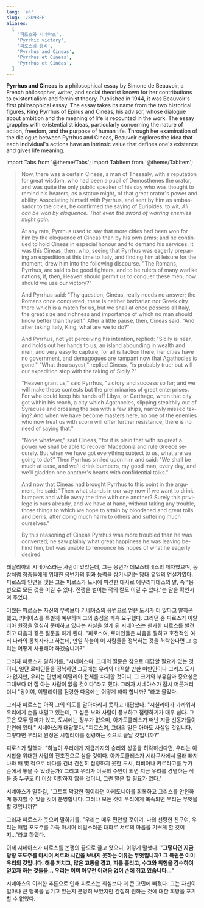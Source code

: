 ```yaml
---
lang: 'en'
slug: '/8D9BEE'
aliases:
  [
    '피로스와 시네아스',
    'Pyrrhic victory',
    '피로스의 승리',
    'Pyrrhus and Cineas',
    'Pyrrhus et Cineas',
    'Pyrrhus et Cinéas',
  ]
---
```


**Pyrrhus and Cineas** is a philosophical essay by Simone de Beauvoir, a French philosopher, writer, and social theorist known for her contributions to existentialism and feminist theory. Published in 1944, it was Beauvoir's first philosophical essay. The essay takes its name from the two historical figures, King Pyrrhus of Epirus and Cineas, his advisor, whose dialogue about ambition and the meaning of life is recounted in the work. The essay grapples with existentialist ideas, particularly concerning the nature of action, freedom, and the purpose of human life. Through her examination of the dialogue between Pyrrhus and Cineas, Beauvoir explores the idea that each individual's actions have an intrinsic value that defines one's existence and gives life meaning.

import Tabs from '@theme/Tabs';
import TabItem from '@theme/TabItem';

<Tabs>
<TabItem value="ko" label="English 🇺🇸" lang="en-US" default>

> Now, there was a certain Cineas, a man of Thessaly, with a reputation for great wisdom, who had been a pupil of Demosthenes the orator, and was quite the only public speaker of his day who was thought to remind his hearers, as a statue might, of that great orator's power and ability. Associating himself with Pyrrhus, and sent by him as ambassador to the cities, he confirmed the saying of Euripides, to wit, _All can be won by eloquence. That even the sword of warring enemies might gain._
>
> At any rate, Pyrrhus used to say that more cities had been won for him by the eloquence of Cineas than by his own arms; and he continued to hold Cineas in especial honour and to demand his services. It was this Cineas, then, who, seeing that Pyrrhus was eagerly preparing an expedition at this time to Italy, and finding him at leisure for the moment, drew him into the following discourse. "The Romans, Pyrrhus, are said to be good fighters, and to be rulers of many warlike nations; if, then, Heaven should permit us to conquer these men, how should we use our victory?"
>
> And Pyrrhus said: "Thy question, Cinéas, really needs no answer; the Romans once conquered, there is neither barbarian nor Greek city there which is a match for us, but we shall at once possess all Italy, the great size and richness and importance of which no man should know better than thyself." After a little pause, then, Cineas said: "And after taking Italy, King, what are we to do?"
>
> And Pyrrhus, not yet perceiving his intention, replied: "Sicily is near, and holds out her hands to us, an island abounding in wealth and men, and very easy to capture, for all is faction there, her cities have no government, and demagogues are rampant now that Agathocles is gone." "What thou sayest," replied Cineas, "is probably true; but will our expedition stop with the taking of Sicily ?"
>
> "Heaven grant us," said Pyrrhus, "victory and success so far; and we will make these contests but the preliminaries of great enterprises. For who could keep his hands off Libya, or Carthage, when that city got within his reach, a city which Agathocles, slipping stealthily out of Syracuse and crossing the sea with a few ships, narrowly missed taking? And when we have become masters here, no one of the enemies who now treat us with scorn will offer further resistance; there is no need of saying that."
>
> "None whatever," said Cineas, "for it is plain that with so great a power we shall be able to recover Macedonia and rule Greece securely. But when we have got everything subject to us, what are we going to do?" Then Pyrrhus smiled upon him and said: "We shall be much at ease, and we'll drink bumpers, my good man, every day, and we'll gladden one another's hearts with confidential talks."
>
> And now that Cineas had brought Pyrrhus to this point in the argument, he said: "Then what stands in our way now if we want to drink bumpers and while away the time with one another? Surely this privilege is ours already, and we have at hand, without taking any trouble, those things to which we hope to attain by bloodshed and great toils and perils, after doing much harm to others and suffering much ourselves."
>
> By this reasoning of Cineas Pyrrhus was more troubled than he was converted; he saw plainly what great happiness he was leaving behind him, but was unable to renounce his hopes of what he eagerly desired.

</TabItem>
<TabItem value="en" label="한국어 🇰🇷" lang="ko-KR">

테살리아의 시네아스라는 사람이 있었는데, 그는 웅변가 데모스테네스의 제자였으며, 동상처럼 청중들에게 위대한 웅변가의 힘과 능력을 상기시키는 당대 유일의 연설가였다. 피로스와 인연을 맺은 그는 피로스가 도시에 파견한 대사로 에우리피데스의 말, 즉 "웅변으로 모든 것을 이길 수 있다. 전쟁을 벌이는 적의 칼도 이길 수 있다."는 말을 확인시켜 주었다.

어쨌든 피로스는 자신의 무력보다 키네아스의 웅변으로 얻은 도시가 더 많다고 말하곤 했고, 키네아스를 특별히 예우하며 그의 충성을 계속 요구했다. 그러던 중 피로스가 이탈리아 원정을 열심히 준비하고 있다는 사실을 알게 된 시네아스는 한가한 피로스를 발견하고 다음과 같은 질문을 하게 된다. "피로스여, 로마인들은 싸움을 잘하고 호전적인 여러 나라의 통치자라고 하는데, 만일 하늘이 이 사람들을 정복하는 것을 허락한다면 그 승리는 어떻게 사용해야 하겠습니까?"

그러자 피로스가 말하기를, "시네아스여, 그대의 질문은 참으로 대답할 필요가 없는 것이니, 일단 로마인들을 정복하면 그곳에는 우리와 대적할 만한 야만인이나 그리스 도시가 없지만, 우리는 단번에 이탈리아 전체를 차지할 것이니, 그 크기와 부유함과 중요성은 그대보다 더 잘 아는 사람이 없을 것이다"라고 했다. 그러자 시네아스가 잠시 머뭇거리더니 "왕이여, 이탈리아를 점령한 다음에는 어떻게 해야 합니까? "라고 물었다.

그러자 피로스는 아직 그의 의도를 알아차리지 못하고 대답했다. "시칠리아가 가까워서 우리에게 손을 내밀고 있는데, 그 섬은 부와 사람이 풍부하고 점령하기가 매우 쉽다. 그곳은 모두 당파가 있고, 도시에는 정부가 없으며, 아가토클레스가 떠난 지금 선동가들이 만연해 있다." 시네아스가 대답했다. "피로스여, 그대의 말은 아마도 사실일 것입니다. 그렇다면 우리의 원정은 시칠리아를 점령하는 것으로 끝날 것입니까?"

피로스가 말했다. "하늘이 우리에게 지금까지의 승리와 성공을 허락하신다면, 우리는 이 시합을 위대한 사업의 전초전으로 삼을 것이다. 아가토클레스가 시라쿠사에서 몰래 빠져나와 배 몇 척으로 바다를 건너 간신히 점령하지 못한 도시, 리비아나 카르타고를 누가 손에서 놓을 수 있겠는가? 그리고 우리가 이곳의 주인이 되면 지금 우리를 경멸하는 적들 중 누구도 더 이상 저항하지 않을 것이니, 그런 말은 할 필요가 없다."

시네아스가 말하길, "그토록 막강한 힘이라면 마케도니아를 회복하고 그리스를 안전하게 통치할 수 있을 것이 분명합니다. 그러나 모든 것이 우리에게 복속되면 우리는 무엇을 할 것입니까?"

그러자 피로스가 웃으며 말하기를, "우리는 매우 편안할 것이며, 나의 선량한 친구여, 우리는 매일 포도주를 가득 마시며 비밀스러운 대화로 서로의 마음을 기쁘게 할 것이지..."라고 하였다.

이제 시네아스가 피로스를 논쟁의 끝으로 끌고 왔으니, 이렇게 말했다. "**그렇다면 지금 당장 포도주를 마시며 서로와 시간을 보내지 못하는 이유는 무엇입니까? 그 특권은 이미 우리의 것입니다. 해를 끼치고, 많은 고통을 겪고, 피를 흘리고, 수고와 위험을 감수하여 얻고자 하는 것들을... 우리는 이미 아무런 어려움 없이 손에 쥐고 있습니다...**"

시네아스의 이러한 추론으로 인해 피로스는 회심보다 더 큰 고민에 빠졌다. 그는 자신이 얼마나 큰 행복을 남기고 있는지 분명히 보았지만 간절히 원하는 것에 대한 희망을 포기할 수 없었다.

</TabItem>
</Tabs>

